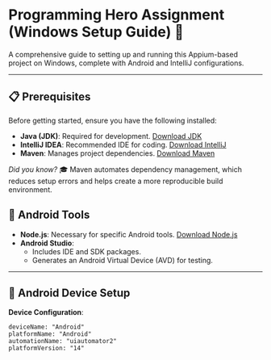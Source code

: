 # Programming Hero Assignment (Windows Setup Guide) 🚀

A comprehensive guide to setting up and running this Appium-based project on Windows, complete with Android and IntelliJ configurations.

---

## 📋 Prerequisites
Before getting started, ensure you have the following installed:

- **Java (JDK)**: Required for development. [Download JDK](https://www.oracle.com/java/technologies/javase-downloads.html)
- **IntelliJ IDEA**: Recommended IDE for coding. [Download IntelliJ](https://www.jetbrains.com/idea/download/)
- **Maven**: Manages project dependencies. [Download Maven](https://maven.apache.org/download.cgi)

*Did you know?* 🎓 Maven automates dependency management, which reduces setup errors and helps create a more reproducible build environment.

## 📲 Android Tools
- **Node.js**: Necessary for specific Android tools. [Download Node.js](https://nodejs.org/)
- **Android Studio**:
  - Includes IDE and SDK packages.
  - Generates an Android Virtual Device (AVD) for testing.

---

## 📱 Android Device Setup
**Device Configuration**:
```properties
deviceName: "Android"
platformName: "Android"
automationName: "uiautomator2"
platformVersion: "14"
